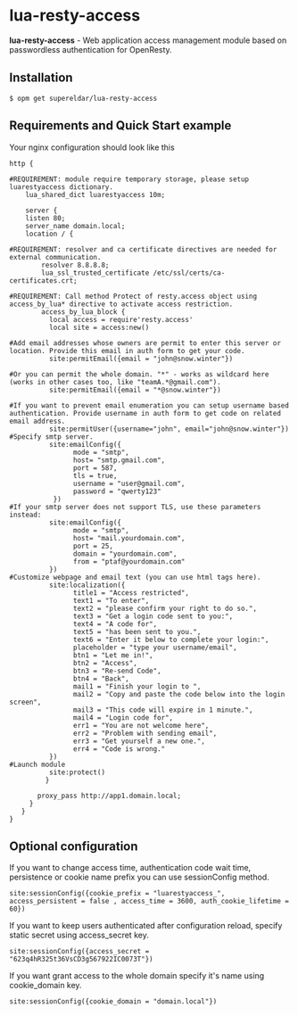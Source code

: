 # lua-resty-access
**lua-resty-access** - Web application access management module based on passwordless authentication for OpenResty.

## Installation
```Shell
$ opm get supereldar/lua-resty-access
```
## Requirements and Quick Start example
Your nginx configuration should look like this 
```nginx
http {

#REQUIREMENT: module require temporary storage, please setup luarestyaccess dictionary.
    lua_shared_dict luarestyaccess 10m;
  
    server {
    listen 80;
    server_name domain.local;
    location / {
      
#REQUIREMENT: resolver and ca certificate directives are needed for external communication.
        resolver 8.8.8.8;
        lua_ssl_trusted_certificate /etc/ssl/certs/ca-certificates.crt;

#REQUIREMENT: Call method Protect of resty.access object using access_by_lua* directive to activate access restriction.
        access_by_lua_block {
          local access = require'resty.access'
          local site = access:new()
           
#Add email addresses whose owners are permit to enter this server or location. Provide this email in auth form to get your code.
          site:permitEmail({email = "john@snow.winter"})
          
#Or you can permit the whole domain. "*" - works as wildcard here (works in other cases too, like "teamA.*@gmail.com").
          site:permitEmail({email = "*@snow.winter"})
          
#If you want to prevent email enumeration you can setup username based authentication. Provide username in auth form to get code on related email address.
          site:permitUser({username="john", email="john@snow.winter"})
#Specify smtp server.
          site:emailConfig({
                mode = "smtp", 
                host= "smtp.gmail.com", 
                port = 587, 
                tls = true,
                username = "user@gmail.com",
                password = "qwerty123"  
           })
#If your smtp server does not support TLS, use these parameters instead:
          site:emailConfig({
                mode = "smtp", 
                host= "mail.yourdomain.com",
                port = 25,
                domain = "yourdomain.com",
                from = "ptaf@yourdomain.com"
          })
#Customize webpage and email text (you can use html tags here).
          site:localization({
                title1 = "Access restricted",
                text1 = "To enter",
                text2 = "please confirm your right to do so.",
                text3 = "Get a login code sent to you:",
                text4 = "A code for",
                text5 = "has been sent to you.",
                text6 = "Enter it below to complete your login:",
                placeholder = "type your username/email",
                btn1 = "Let me in!",
                btn2 = "Access",
                btn3 = "Re-send Code",
                btn4 = "Back",
                mail1 = "Finish your login to ",
                mail2 = "Copy and paste the code below into the login screen",
                mail3 = "This code will expire in 1 minute.",
                mail4 = "Login code for",
                err1 = "You are not welcome here",
                err2 = "Problem with sending email",
                err3 = "Get yourself a new one.",
                err4 = "Code is wrong."
          })
#Launch module
          site:protect()
         }

       proxy_pass http://app1.domain.local;
     }
   }
}
``` 
## Optional configuration
If you want to change access time, authentication code wait time, persistence or cookie name prefix you can use sessionConfig method.
```shell
site:sessionConfig({cookie_prefix = "luarestyaccess_", access_persistent = false , access_time = 3600, auth_cookie_lifetime = 60})
```
If you want to keep users authenticated after configuration reload, specify static secret using access_secret key.

```shell
site:sessionConfig({access_secret = "623q4hR325t36VsCD3g567922IC0073T"})
```
If you want grant access to the whole domain specify it's name using cookie_domain key.
```shell
site:sessionConfig({cookie_domain = "domain.local"})
```
